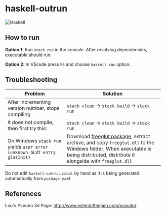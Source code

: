 # haskell-outrun

![Haskell](https://img.shields.io/badge/Haskell-5e5086?style=for-the-badge&logo=haskell&logoColor=white)

## How to run
**Option 1**: Run `stack run` in the console. After resolving dependencies, executable should run.

**Option 2**: In VScode press `F6` and choose `haskell run` option.


## Troubleshooting
| Problem | Solution |
| - | - |
| After incrementing version number, stops compiling | `stack clean` -> `stack build` -> `stack run` |
| It does not compile, then first try this: | `stack clean` -> `stack build` -> `stack run` |
|  On Windows `stack run` yields `user error (unknown GLUT entry glutInit)` | Download [freeglut package](https://www.transmissionzero.co.uk/software/freeglut-devel/), extract archive, and copy `freeglut.dll` to the Windows folder. When executable is being distributed, distribute it alongside with `freeglut.dll` |

Do not edit `haskell-outrun.cabal` by hand as it is being generated automatically from `package.yaml`

## References
Lou's Pseudo 3d Page: http://www.extentofthejam.com/pseudo/
